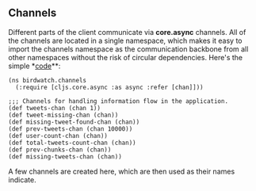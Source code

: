 ## Channels

Different parts of the client communicate via **core.async** channels. All of the channels are located in a single namespace, which makes it easy to import the channels namespace as the communication backbone from all other namespaces without the risk of circular dependencies. Here's the simple *[code](https://github.com/matthiasn/BirdWatch/blob/19e6265b562ec5e08ec6bb2bbe4aaadd72bd8970/Clojure-Websockets/MainApp/src/cljs/birdwatch/channels.cljs)**:

~~~
(ns birdwatch.channels
  (:require [cljs.core.async :as async :refer [chan]]))

;;; Channels for handling information flow in the application.
(def tweets-chan (chan 1))
(def tweet-missing-chan (chan))
(def missing-tweet-found-chan (chan))
(def prev-tweets-chan (chan 10000))
(def user-count-chan (chan))
(def total-tweets-count-chan (chan))
(def prev-chunks-chan (chan))
(def missing-tweets-chan (chan))
~~~

A few channels are created here, which are then used as their names indicate.